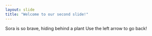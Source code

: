 ```yaml
---
layout: slide
title: "Welcome to our second slide!"
---
```

Sora is so brave, hiding behind a plant
Use the left arrow to go back!

